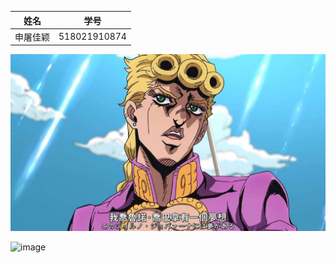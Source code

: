 | 姓名 | 学号 |
|------|------|
|申屠佳颖|518021910874|
![image](https://github.com/ophwsjtu18/ohw20f/blob/main/Jillian/jojo.jpg)

![image](https://github.com/shiep18/EIS2020/blob/master/markdowncheatsheet.JPG)
